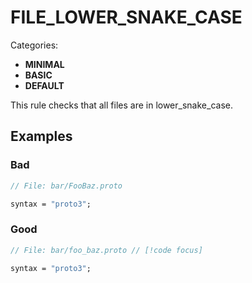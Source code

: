 # FILE_LOWER_SNAKE_CASE

Categories:

- **MINIMAL**
- **BASIC**
- **DEFAULT**

This rule checks that all files are in lower_snake_case.

## Examples

### Bad

```proto
// File: bar/FooBaz.proto

syntax = "proto3";
```

### Good

```proto
// File: bar/foo_baz.proto // [!code focus]

syntax = "proto3";
```
